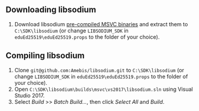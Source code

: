 ## Downloading libsodium

1. Download libsodium [pre-compiled MSVC binaries](https://download.libsodium.org/libsodium/releases/) and extract them to `C:\SDK\libsodium` (or change `LIBSODIUM_SDK` in `eduEd25519\eduEd25519.props` to the folder of your choice).


## Compiling libsodium

1. Clone `git@github.com:Amebis/libsodium.git` to `C:\SDK\libsodium` (or change `LIBSODIUM_SDK` in `eduEd25519\eduEd25519.props` to the folder of your choice).
2. Open `C:\SDK\libsodium\builds\msvc\vs2017\libsodium.sln` using Visual Studio 2017.
3. Select _Build_ >> _Batch Build..._, then click _Select All_ and _Build_.
